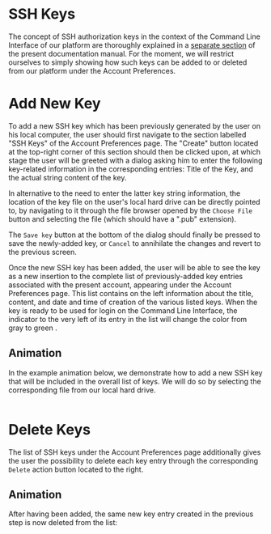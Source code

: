 # SSH Keys

The concept of SSH authorization keys in the context of the Command Line Interface of our platform are thoroughly explained in a [separate section](/compute/cli/cli-users-permissions.md) of the present documentation manual. For the moment, we will restrict ourselves to simply showing how such keys can be added to or deleted from our platform under the Account Preferences.

# Add New Key

To add a new SSH key which has been previously generated by the user on his local computer, the user should first navigate to the section labelled "SSH Keys" of the Account Preferences page. The "Create" button <i class="zmdi zmdi-plus zmdi-hc-border"></i> located at the top-right corner of this section should then be clicked upon, at which stage the user will be greeted with a dialog asking him to enter the following key-related information in the corresponding entries: Title of the Key, and the actual string content of the key. 

In alternative to the need to enter the latter key string information, the location of the key file on the user's local hard drive can be directly pointed to, by navigating to it through the file browser opened by the `Choose File` button and selecting the file (which should have a ".pub" extension).
 
The `Save key` button at the bottom of the dialog should finally be pressed to save the newly-added key, or `Cancel` to annihilate the  changes and revert to the previous screen. 

Once the new SSH key has been added, the user will be able to see the key as a new insertion to the complete list of previously-added key entries associated with the present account, appearing under the  Account Preferences page. This list contains on the left information about the title, content, and date and time of creation of the various listed keys. When the key is ready to be used for login on the Command Line Interface, the indicator to the very left of its entry in the list will change the color from gray <i class="zmdi zmdi-circle"></i> to green <i class="zmdi zmdi-circle c-lime"></i>.

## Animation

In the example animation below, we demonstrate how to add a new SSH key that will be included in the overall list of keys. We will do so by selecting the corresponding file from our local hard drive. 

<img data-gifffer="/images/add-key.gif" />


# Delete Keys

The list of SSH keys under the  Account Preferences page additionally gives the user the possibility to delete each key entry through the corresponding `Delete` action button located to the right.  

## Animation 

After having been added, the same new key entry created in the previous step is now deleted from the list:

<img data-gifffer="/images/delete-key.gif" />





